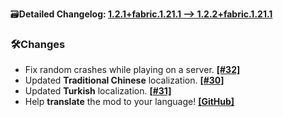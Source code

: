 🗃️**Detailed Changelog: [1.2.1+fabric.1.21.1 --> 1.2.2+fabric.1.21.1](https://github.com/UltimatChamp/BetterGrassify/compare/1.2.1+fabric.1.21.1...1.2.2+fabric.1.21.1)**

### 🛠️Changes

- Fix random crashes while playing on a server. [**[#32]**](https://github.com/UltimatChamp/BetterGrassify/issues/32)
- Updated **Traditional Chinese** localization. [**[#30]**](https://github.com/UltimatChamp/BetterGrassify/issues/30)
- Updated **Turkish** localization. [**[#31]**](https://github.com/UltimatChamp/BetterGrassify/issues/31)
- Help **translate** the mod to your language! [**[GitHub]**](https://github.com/UltimatChamp/BetterGrassify)
